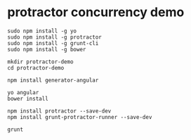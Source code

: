 
# protractor concurrency demo

	sudo npm install -g yo
	sudo npm install -g protractor
	sudo npm install -g grunt-cli
	sudo npm install -g bower

	mkdir protractor-demo
	cd protractor-demo

	npm install generator-angular

	yo angular
	bower install

	npm install protractor --save-dev
	npm install grunt-protractor-runner --save-dev

	grunt
